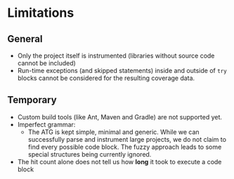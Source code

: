 # Limitations

## General
- Only the project itself is instrumented (libraries without source code cannot be included)
- Run-time exceptions (and skipped statements) inside and outside of `try` blocks cannot be considered for the
  resulting coverage data.

## Temporary
- Custom build tools (like Ant, Maven and Gradle) are not supported yet.
- Imperfect grammar:
    - The ATG is kept simple, minimal and generic. While we can successfully parse and instrument large projects,
      we do not claim to find every possible code block. The fuzzy approach leads to some special structures
      being currently ignored.
- The hit count alone does not tell us how **long** it took to execute a code block 
